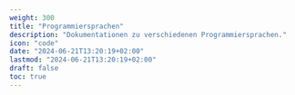 ```yaml
---
weight: 300
title: "Programmiersprachen"
description: "Dokumentationen zu verschiedenen Programmiersprachen."
icon: "code"
date: "2024-06-21T13:20:19+02:00"
lastmod: "2024-06-21T13:20:19+02:00"
draft: false
toc: true
---
```

